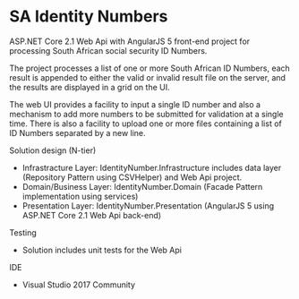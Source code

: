 # SA Identity Numbers
ASP.NET Core 2.1 Web Api with AngularJS 5 front-end project for processing South African social security ID Numbers.

The project processes a list of one or more South African ID Numbers, each result is appended to either the valid or invalid result file on the server, and the results are displayed in a grid on the UI.

The web UI provides a facility to input a single ID number and also a mechanism to add more numbers to be submitted for validation at a single time. There is also a facility to upload one or more files containing a list of ID Numbers separated by a new line.

Solution design (N-tier)

- Infrastracture Layer: IdentityNumber.Infrastructure includes data layer (Repository Pattern using CSVHelper) and Web Api project.
- Domain/Business Layer: IdentityNumber.Domain (Facade Pattern implementation using services)
- Presentation Layer: IdentityNumber.Presentation (AngularJS 5 using ASP.NET Core 2.1 Web Api back-end)

Testing

- Solution includes unit tests for the Web Api

IDE

- Visual Studio 2017 Community
